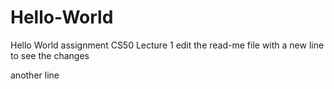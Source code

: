 # Hello-World
Hello World assignment CS50 Lecture 1
edit the read-me file with a new line to see the changes

another line
